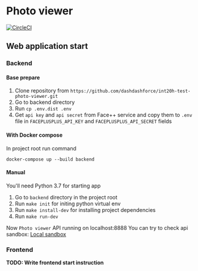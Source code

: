 # Photo viewer

[![CircleCI](https://circleci.com/gh/dashdashforce/int20h-test-photo-viewer/tree/master.svg?style=svg)](https://circleci.com/gh/dashdashforce/int20h-test-photo-viewer/tree/master)

## Web application start

### Backend

#### Base prepare

1. Clone repository from `https://github.com/dashdashforce/int20h-test-photo-viewer.git`
2. Go to backend directory
3. Run `cp .env.dist .env`
4. Get `api key` and `api secret` from Face++ service and copy them to `.env` file in `FACEPLUSPLUS_API_KEY` and `FACEPLUSPLUS_API_SECRET` fields

#### With Docker compose

In project root run command

`docker-compose up --build backend`

#### Manual

You'll need Python 3.7 for starting app

1. Go to `backend` directory in the project root
2. Run `make init` for initing python virtual env
3. Run `make install-dev` for installing project dependencies
4. Run `make run-dev`

Now `Photo viewer` API running on localhost:8888
You can try to check api sandbox: [Local sandbox](localhost:8888/graphql)

### Frontend

**TODO: Write frontend start instruction**
